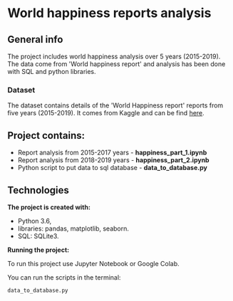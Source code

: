 # World happiness reports analysis

## General info
The project includes world happiness analysis over 5 years (2015-2019). The data come from 'World happiness report' and analysis has been done with SQL and python libraries.

### Dataset
The dataset contains details of the 'World Happiness report' reports from five years (2015-2019). It comes from Kaggle and can be find [here](https://www.kaggle.com/datasets/unsdsn/world-happiness).

## Project contains:
- Report analysis from 2015-2017 years - **happiness_part_1.ipynb**
- Report analysis from 2018-2019 years - **happiness_part_2.ipynb**
- Python script to put data to sql database - **data_to_database.py**

## Technologies

**The project is created with:**

- Python 3.6,
- libraries: pandas, matplotlib, seaborn.
- SQL: SQLite3.

**Running the project:**

To run this project use Jupyter Notebook or Google Colab.

You can run the scripts in the terminal:

    data_to_database.py

